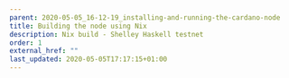 ```yaml
---
parent: 2020-05-05_16-12-19_installing-and-running-the-cardano-node
title: Building the node using Nix
description: Nix build - Shelley Haskell testnet
order: 1
external_href: ""
last_updated: 2020-05-05T17:17:15+01:00
---
```

